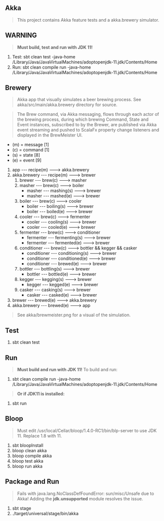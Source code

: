 Akka
----
>This project contains Akka feature tests and a akka.brewery simulator.

WARNING
-------
>**Must build, test and run with JDK 11!**
1. Test: sbt clean test -java-home /Library/Java/JavaVirtualMachines/adoptopenjdk-11.jdk/Contents/Home
2. Run: sbt clean compile run -java-home /Library/Java/JavaVirtualMachines/adoptopenjdk-11.jdk/Contents/Home

Brewery
-------
>Akka app that visually simulates a beer brewing process. See akka/src/main/akka.brewery directory for source.

>The Brew command, via Akka messaging, flows through each actor of the brewing process, during which brewing Command,
State and Event instances, subscribed to by the Brewer, are published via Akka event streaming and pushed to ScalaFx
property change listeners and displayed in the BrewMeister UI.

* (m) = message [1]
* (c) = command [1]
* (s) = state   [8]
* (e) = event   [9]

1. app --- recipe(m) ---> akka.brewery
2. akka.brewery --- recipe(m) ---> brewer
    1. brewer --- brew(c) ---> masher
    2. masher --- brew(c) ---> boiler
       * masher --- mashing(s) ---> brewer
       * masher --- mashed(e) ---> brewer
    3. boiler --- brew(c) ---> cooler
       * boiler --- boiling(s) ---> brewer
       * boiler --- boiled(e) ---> brewer
    4. cooler --- brew(c) ---> fermenter
       * cooler --- cooling(s) ---> brewer
       * cooler --- cooled(e) ---> brewer
    5. fermenter --- brew(c) ---> conditioner
       * fermenter --- fermenting(s) ---> brewer
       * fermenter --- fermented(e) ---> brewer
    6. conditioner --- brew(c) ---> bottler && kegger && casker
       * conditioner --- conditioning(s) ---> brewer
       * conditioner --- conditioned(e) ---> brewer
       * conditioner --- brewed(e) ---> brewer
    7. bottler --- bottling(s) ---> brewer
       * bottler --- bottled(e) ---> brewer
    8. kegger --- kegging(s) ---> brewer
       * kegger --- kegged(e) ---> brewer
    9. casker --- casking(s) ---> brewer
       * casker --- casked(e) ---> brewer
3. brewer --- brewed(e) ---> akka.brewery
4. akka.brewery --- brewed(e) ---> app

>See akka/brewmeister.png for a visual of the simulation.

Test
----
1. sbt clean test

Run
---
>**Must build and run with JDK 11!** To build and run:
1. sbt clean compile run -java-home /Library/Java/JavaVirtualMachines/adoptopenjdk-11.jdk/Contents/Home
>**Or if JDK11 is installed:**
1. sbt run

Bloop
-----
>Must edit /usr/local/Cellar/bloop/1.4.0-RC1/bin/blp-server to use JDK 11. Replace 1.8 with 11.
1. sbt bloopInstall
2. bloop clean akka
3. bloop compile akka
4. bloop test akka
5. bloop run akka

Package and Run
---------------
>Fails with java.lang.NoClassDefFoundError: sun/misc/Unsafe due to Akka!
>Adding the **jdk.unsupported** module resolves the issue.
1. sbt stage
2. ./target/universal/stage/bin/akka